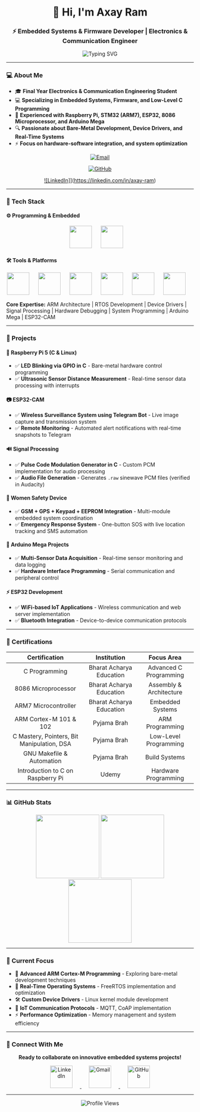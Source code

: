 <h1 align="center">
  👋 Hi, I'm Axay Ram  
</h1>
<h3 align="center">
  ⚡ Embedded Systems & Firmware Developer | Electronics & Communication Engineer
</h3>

<p align="center">
<img src="https://readme-typing-svg.herokuapp.com?font=Fira+Code&weight=600&size=25&duration=3000&pause=1000&color=00F5FF&center=true&vCenter=true&width=550&lines=🚀+Embedded+Systems+Engineer;🛠+Firmware+%26+RTOS+Developer;💻+Low-Level+C+%26+ARM+Expert" alt="Typing SVG" />

</p>

---

### 💻 About Me  

- 🎓 **Final Year Electronics & Communication Engineering Student**  
- 💻 **Specializing in Embedded Systems, Firmware, and Low-Level C Programming**  
- 🚀 **Experienced with Raspberry Pi, STM32 (ARM7), ESP32, 8086 Microprocessor, and Arduino Mega**  
- 🔍 **Passionate about Bare-Metal Development, Device Drivers, and Real-Time Systems**  
- ⚡ **Focus on hardware-software integration, and system optimization**  

<div align="center">

[![Email](https://img.shields.io/badge/Email-axay19392%40gmail.com-D14836?style=for-the-badge&logo=gmail&logoColor=white)](mailto:axay19392@gmail.com) 

[![GitHub](https://img.shields.io/badge/GitHub-AxayRam-100000?style=for-the-badge&logo=github&logoColor=white)](https://github.com/AxayRam) 

[![LinkedIn]](https://img.shields.io/badge/LinkedIn-Connect-0077B5?style=for-the-badge&logo=linkedin&logoColor=white)](https://linkedin.com/in/axay-ram)

</div>

---

### 🧰 Tech Stack  

#### ⚙ Programming & Embedded  
<p align="center">
  <img src="https://skillicons.dev/icons?i=c" width="60" style="margin-right:20px;"/>  
  <img src="https://cdn.jsdelivr.net/gh/devicons/devicon/icons/embeddedc/embeddedc-original.svg" width="60" style="margin-right:20px;"/>
</p>

#### 🛠 Tools & Platforms  
<p align="center">
  <img src="https://skillicons.dev/icons?i=raspberrypi" width="60" style="margin-right:20px;"/>  
  <img src="https://skillicons.dev/icons?i=arduino" width="60" style="margin-right:20px;"/>  
  <img src="https://skillicons.dev/icons?i=linux" width="60" style="margin-right:20px;"/>  
  <img src="https://skillicons.dev/icons?i=git" width="60" style="margin-right:20px;"/>  
  <img src="https://skillicons.dev/icons?i=github" width="60" style="margin-right:20px;"/>  
  <img src="https://skillicons.dev/icons?i=vscode" width="60" style="margin-right:20px;"/>
</p>

**Core Expertise:** ARM Architecture | RTOS Development | Device Drivers | Signal Processing | Hardware Debugging | System Programming | Arduino Mega | ESP32-CAM

---

### 🚀 Projects  

#### 🔴 **Raspberry Pi 5 (C & Linux)**  
- ✅ **LED Blinking via GPIO in C** - Bare-metal hardware control programming  
- ✅ **Ultrasonic Sensor Distance Measurement** - Real-time sensor data processing with interrupts  

#### 📷 **ESP32-CAM**  
- ✅ **Wireless Surveillance System using Telegram Bot** - Live image capture and transmission system  
- ✅ **Remote Monitoring** - Automated alert notifications with real-time snapshots to Telegram  

#### 🔊 **Signal Processing**  
- ✅ **Pulse Code Modulation Generator in C** - Custom PCM implementation for audio processing  
- ✅ **Audio File Generation** - Generates `.raw` sinewave PCM files (verified in Audacity)  

#### 📿 **Women Safety Device**  
- ✅ **GSM + GPS + Keypad + EEPROM Integration** - Multi-module embedded system coordination  
- ✅ **Emergency Response System** - One-button SOS with live location tracking and SMS automation  

#### 🔧 **Arduino Mega Projects**  
- ✅ **Multi-Sensor Data Acquisition** - Real-time sensor monitoring and data logging  
- ✅ **Hardware Interface Programming** - Serial communication and peripheral control  

#### ⚡ **ESP32 Development**  
- ✅ **WiFi-based IoT Applications** - Wireless communication and web server implementation  
- ✅ **Bluetooth Integration** - Device-to-device communication protocols  

---

### 📜 Certifications  

<div align="center">

| **Certification**                                | **Institution**              | **Focus Area**            |
|:-----------------------------------------------:|:--------------------------:|:------------------------:|
| C Programming                                    | Bharat Acharya Education    | Advanced C Programming   |
| 8086 Microprocessor                              | Bharat Acharya Education    | Assembly & Architecture  |
| ARM7 Microcontroller                             | Bharat Acharya Education    | Embedded Systems         |
| ARM Cortex-M 101 & 102                           | Pyjama Brah                | ARM Programming          |
| C Mastery, Pointers, Bit Manipulation, DSA       | Pyjama Brah                | Low-Level Programming    |
| GNU Makefile & Automation                        | Pyjama Brah                | Build Systems            |
| Introduction to C on Raspberry Pi                | Udemy                      | Hardware Programming     |

</div>

---

### 📊 GitHub Stats  

<div align="center">
  <img src="https://github-readme-stats.vercel.app/api?username=AxayRam&show_icons=true&theme=tokyonight&count_private=true&hide_border=true" height="170"/>  
  <img src="https://github-readme-stats.vercel.app/api/top-langs?username=AxayRam&layout=compact&theme=tokyonight&hide_border=true" height="170"/>  
</div>

<div align="center">
  <img src="https://github-readme-streak-stats.herokuapp.com?user=AxayRam&theme=tokyonight&hide_border=true" height="170"/>
</div>

---

### 🎯 Current Focus

- 🔬 **Advanced ARM Cortex-M Programming** - Exploring bare-metal development techniques  
- 🚀 **Real-Time Operating Systems** - FreeRTOS implementation and optimization  
- 🛠️ **Custom Device Drivers** - Linux kernel module development  
- 📡 **IoT Communication Protocols** - MQTT, CoAP implementation  
- ⚡ **Performance Optimization** - Memory management and system efficiency  

---

### 📢 Connect With Me  

<div align="center">

**Ready to collaborate on innovative embedded systems projects!**  

<p align="center">
  <a href="https://linkedin.com/in/axay-ram">
    <img src="https://img.icons8.com/fluency/80/linkedin.png" width="60" alt="LinkedIn" style="margin: 0 20px;"/>
  </a>
  <a href="mailto:axay19392@gmail.com">
    <img src="https://img.icons8.com/fluency/80/gmail-new.png" width="60" alt="Gmail" style="margin: 0 20px;"/>
  </a>
  <a href="https://github.com/AxayRam">
    <img src="https://img.icons8.com/fluency/80/github.png" width="60" alt="GitHub" style="margin: 0 20px;"/>
  </a>
</p>

</div>

---

<div align="center">
  <img src="https://komarev.com/ghpvc/?username=AxayRam&color=blueviolet&style=flat-square&label=Profile+Views" alt="Profile Views"/>
</div>
